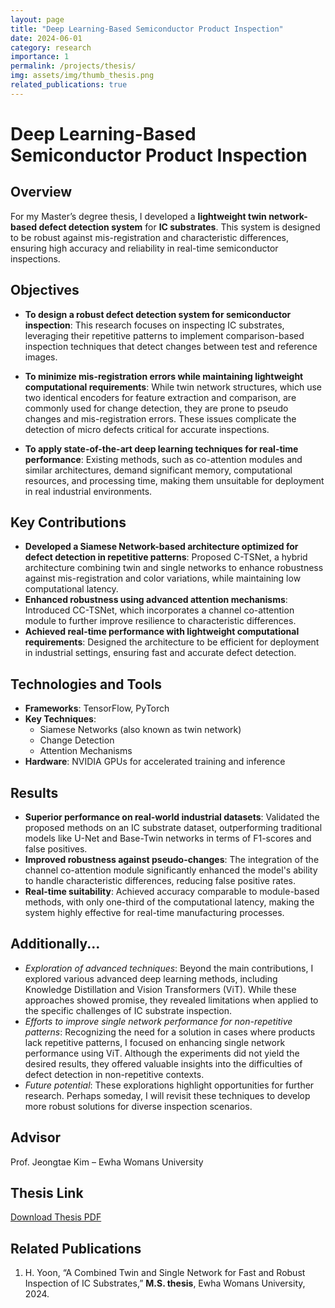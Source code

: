 ```yaml
---
layout: page
title: "Deep Learning-Based Semiconductor Product Inspection"
date: 2024-06-01
category: research
importance: 1
permalink: /projects/thesis/
img: assets/img/thumb_thesis.png
related_publications: true
---
```


# Deep Learning-Based Semiconductor Product Inspection

## Overview

For my Master’s degree thesis, I developed a **lightweight twin network-based defect detection system** for **IC substrates**. This system is designed to be robust against mis-registration and characteristic differences, ensuring high accuracy and reliability in real-time semiconductor inspections.

## Objectives

- **To design a robust defect detection system for semiconductor inspection**: This research focuses on inspecting IC substrates, leveraging their repetitive patterns to implement comparison-based inspection techniques that detect changes between test and reference images.

- **To minimize mis-registration errors while maintaining lightweight computational requirements**: While twin network structures, which use two identical encoders for feature extraction and comparison, are commonly used for change detection, they are prone to pseudo changes and mis-registration errors. These issues complicate the detection of micro defects critical for accurate inspections.

- **To apply state-of-the-art deep learning techniques for real-time performance**: Existing methods, such as co-attention modules and similar architectures, demand significant memory, computational resources, and processing time, making them unsuitable for deployment in real industrial environments.

## Key Contributions

- **Developed a Siamese Network-based architecture optimized for defect detection in repetitive patterns**: Proposed C-TSNet, a hybrid architecture combining twin and single networks to enhance robustness against mis-registration and color variations, while maintaining low computational latency.
- **Enhanced robustness using advanced attention mechanisms**: Introduced CC-TSNet, which incorporates a channel co-attention module to further improve resilience to characteristic differences.
- **Achieved real-time performance with lightweight computational requirements**: Designed the architecture to be efficient for deployment in industrial settings, ensuring fast and accurate defect detection.

## Technologies and Tools

- **Frameworks**: TensorFlow, PyTorch
- **Key Techniques**:
  - Siamese Networks (also known as twin network)
  - Change Detection
  - Attention Mechanisms
- **Hardware**: NVIDIA GPUs for accelerated training and inference

## Results

- **Superior performance on real-world industrial datasets**: Validated the proposed methods on an IC substrate dataset, outperforming traditional models like U-Net and Base-Twin networks in terms of F1-scores and false positives.
- **Improved robustness against pseudo-changes**: The integration of the channel co-attention module significantly enhanced the model's ability to handle characteristic differences, reducing false positive rates.
- **Real-time suitability**: Achieved accuracy comparable to module-based methods, with only one-third of the computational latency, making the system highly effective for real-time manufacturing processes.

## Additionally...

- _Exploration of advanced techniques_: Beyond the main contributions, I explored various advanced deep learning methods, including Knowledge Distillation and Vision Transformers (ViT). While these approaches showed promise, they revealed limitations when applied to the specific challenges of IC substrate inspection.
- _Efforts to improve single network performance for non-repetitive patterns_: Recognizing the need for a solution in cases where products lack repetitive patterns, I focused on enhancing single network performance using ViT. Although the experiments did not yield the desired results, they offered valuable insights into the difficulties of defect detection in non-repetitive contexts.
- _Future potential_: These explorations highlight opportunities for further research. Perhaps someday, I will revisit these techniques to develop more robust solutions for diverse inspection scenarios.

## Advisor

Prof. Jeongtae Kim – Ewha Womans University

## Thesis Link

[Download Thesis PDF](https://heejunyoon.github.io/assets/pdf/HJYoon_thesis_published.pdf)

## Related Publications

1. H. Yoon, “A Combined Twin and Single Network for Fast and Robust Inspection of IC Substrates,” **M.S. thesis**, Ewha Womans University, 2024.
